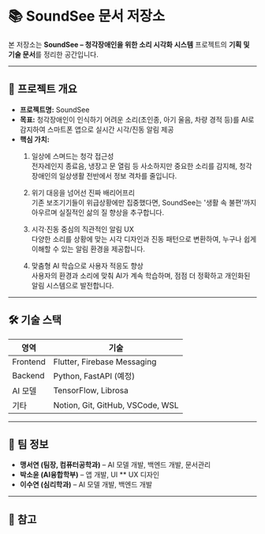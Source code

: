 # 📚 SoundSee 문서 저장소

본 저장소는 **SoundSee – 청각장애인을 위한 소리 시각화 시스템** 프로젝트의 **기획 및 기술 문서**를 정리한 공간입니다.

---

## 🧠 프로젝트 개요

- **프로젝트명:** SoundSee
- **목표:** 청각장애인이 인식하기 어려운 소리(초인종, 아기 울음, 차량 경적 등)를 AI로 감지하여 스마트폰 앱으로 실시간 시각/진동 알림 제공
- **핵심 가치:**
  1. 일상에 스며드는 청각 접근성  
전자레인지 종료음, 냉장고 문 열림 등 사소하지만 중요한 소리를 감지해, 청각장애인의 일상생활 전반에서 정보 격차를 줄입니다.

  2. 위기 대응을 넘어선 진짜 배리어프리  
기존 보조기기들이 위급상황에만 집중했다면, SoundSee는 '생활 속 불편'까지 아우르며 실질적인 삶의 질 향상을 추구합니다.

  3. 시각·진동 중심의 직관적인 알림 UX  
다양한 소리를 상황에 맞는 시각 디자인과 진동 패턴으로 변환하여, 누구나 쉽게 이해할 수 있는 알림 환경을 제공합니다.

  4. 맞춤형 AI 학습으로 사용자 적응도 향상  
사용자의 환경과 소리에 맞춰 AI가 계속 학습하며, 점점 더 정확하고 개인화된 알림 시스템으로 발전합니다.

---

## 🛠️ 기술 스택

| 영역       | 기술                         |
|------------|------------------------------|
| Frontend   | Flutter, Firebase Messaging |
| Backend    | Python, FastAPI (예정)       |
| AI 모델    | TensorFlow, Librosa         |
| 기타       | Notion, Git, GitHub, VSCode, WSL     |

---

## 👥 팀 정보

- **맹서연 (팀장, 컴퓨터공학과)** – AI 모델 개발, 백엔드 개발, 문서관리
- **박소윤 (AI융합학부)** – 앱 개발, UI ** UX 디자인
- **이수연 (심리학과)** – AI 모델 개발, 백엔드 개발

---

## 📌 참고

